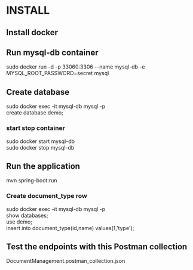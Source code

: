 # INSTALL
## Install docker
## Run mysql-db container
sudo docker run -d -p 33060:3306 --name mysql-db -e MYSQL_ROOT_PASSWORD=secret mysql
## Create database
sudo docker exec -it mysql-db mysql -p <br />
create database demo; <br />
### start stop container
sudo docker start mysql-db <br />
sudo docker stop mysql-db <br />
## Run the application
mvn spring-boot:run <br />
### Create document_type row
sudo docker exec -it mysql-db mysql -p <br />
show databases; <br />
use demo; <br />
insert into document_type(id,name) values(1,'type'); <br />
## Test the endpoints with this Postman collection
DocumentManagement.postman_collection.json

